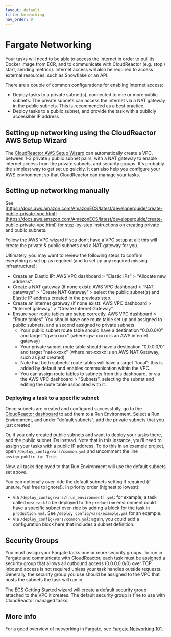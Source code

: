 ```yaml
---
layout: default
title: Networking
nav_order: 9
---
```

# Fargate Networking

Your tasks will need to be able to access the internet in order to pull its Docker image from ECR, and to communicate with CloudReactor (e.g. stop / start, sending metrics). Internet access will also be required to access external resources, such as Snowflake or an API.

There are a couple of common configurations for enabling internet access:
- Deploy tasks to a private subnet(s), connected to one or more public subnets. The private subnets can access the internet via a NAT gateway in the public subnets. This is recommended as a best practice.
- Deploy tasks to a public subnet, and provide the task with a publicly accessible IP address

## Setting up networking using the CloudReactor AWS Setup Wizard

The [CloudReactor AWS Setup Wizard](https://github.com/CloudReactor/cloudreactor-aws-setup-wizard) can automatically create a VPC, between 1-3 private / public subnet pairs, with a NAT gateway to enable internet access from the private subnets, and security groups. It's probably the simplest way to get set up quickly. It can also help you configure your AWS environment so that CloudReactor
can manage your tasks.

## Setting up networking manually

See [https://docs.aws.amazon.com/AmazonECS/latest/developerguide/create-public-private-vpc.html](https://docs.aws.amazon.com/AmazonECS/latest/developerguide/create-public-private-vpc.html) for step-by-step instructions on creating private and public subnets.

Follow the AWS VPC wizard if you don’t have a VPC setup at all; this will create the private & public subnets and a NAT gateway for you.

Ultimately, you may want to review the following steps to confirm everything is set up as required (and to set up any required missing infrastructure):
- Create an Elastic IP: AWS VPC dashboard > "Elastic IPs" > "Allocate new address".
- Create a NAT gateway (if none exist): AWS VPC dashboard > “NAT gateways” > "Create NAT Gateway" > select the public subnet(s) and Elastic IP address created in the previous step.
- Create an internet gateway (if none exist): AWS VPC dashboard > “Internet gateway” > “Create Internet Gateway”.
- Ensure your route tables are setup correctly. AWS VPC dashboard > “Route tables”. You should have one route table set up and assigned to public subnets, and a second assigned to private subnets
  - Your public subnet route table should have a destination “0.0.0.0/0” and target "igw-xxxxx" (where igw-xxxxx is an AWS internet gateway)
  - Your private subnet route table should have a destination “0.0.0.0/0” and target "nat-xxxxx" (where nat-xxxxx is an AWS NAT Gateway, such as just created)
  - Note that both subnets’ route tables will have a target “local”: this is added by default and enables communication within the VPC.
  - You can assign route tables to subnets from this dashboard, or via the AWS VPC dashboard > "Subnets", selecting the subnet and editing the route table associated with it.

### Deploying a task to a specific subnet

Once subnets are created and configured successfully, go to the [CloudReactor dashboard](https://dash.cloudreactor.io/run_environments) to add them to a Run Environment. Select a Run Environment, and under "default subnets", add the private subnets that you just created.

Or, if you only created public subnets and want to deploy your tasks there, add the public subnet IDs instead. Note that in this instance, you'll need to assign your tasks with a public IP address. To do this in an example project, open
`/deploy_config/vars/common.yml` and uncomment the line `assign_public_ip: True`.

Now, all tasks deployed to that Run Environment will use the default subnets set above.

You can optionally over-ride the default subnets setting if required (if unsure, feel free to ignore!). In priority order (highest to lowest):
- via `/deploy_config/vars/[run_environment].yml`: for example, a task called `new_task` to be deployed to the `production` environment could have a specific subnet over-ride by adding a block for the task in `production.yml`. See `/deploy_config/vars/example.yml` for an example.
- via `/deploy_config/vars/common.yml`: again, you could add a configuration block here that includes a subnet definition.

## Security Groups

You must assign your Fargate tasks one or more security groups. To run in Fargate and communicate with CloudReactor, each task must be assigned a security group that allows all outbound access (0.0.0.0.0/0) over TCP. Inbound access is not required unless your task handles outside requests. Generally, the security group you use should be assigned to the VPC that hosts the subnets the task will run in.

The ECS Getting Started wizard will create a default security group attached to the VPC it creates. The default security group is fine to use with CloudReactor managed tasks.

## More info

For a good overview of networking in Fargate, see [Fargate Networking 101](https://cloudonaut.io/fargate-networking-101/).
